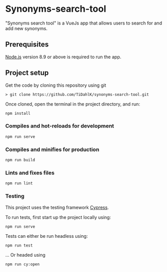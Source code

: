 # Synonyms-search-tool
"Synonyms search tool" is a VueJs app that allows users to search for and add new synonyms.

## Prerequisites
[Node.js](https://nodejs.org) version 8.9 or above is required to run the app.

## Project setup
Get the code by cloning this repository using git

    > git clone https://github.com/TiDahlK/synonyms-search-tool.git


Once cloned, open the terminal in the project directory, and run:

```
npm install
```

### Compiles and hot-reloads for development
```
npm run serve
```

### Compiles and minifies for production
```
npm run build
```

### Lints and fixes files
```
npm run lint
```

### Testing
This project uses the testing framework  [Cypress](https://docs.cypress.io/guides/overview/why-cypress.html#In-a-nutshell).

To run tests, first start up the project locally using:
```
npm run serve
```

Tests can either be run headless using:
```
npm run test
```
... Or headed using

```
npm run cy:open
```